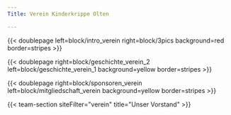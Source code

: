 ```yaml
---
Title: Verein Kinderkrippe Olten

---
```



{{< doublepage left=block/intro_verein right=block/3pics background=red border=stripes >}}

{{< doublepage right=block/geschichte_verein_2  left=block/geschichte_verein_1 background=yellow border=stripes >}}

{{< doublepage right=block/sponsoren_verein left=block/mitgliedschaft_verein background=yellow border=stripes >}}

{{< team-section siteFilter="verein" title="Unser Vorstand" >}}
  